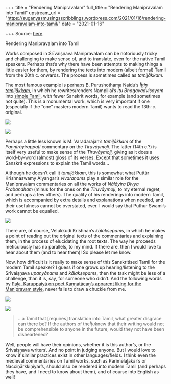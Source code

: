 +++
title = "Rendering Manipravalam"
full_title = "Rendering Manipravalam into Tamil"
upstream_url = "https://suganyasmusingsscribblings.wordpress.com/2021/01/16/rendering-manipravalam-into-tamil/"
date = "2021-01-16"

+++
Source: [here](https://suganyasmusingsscribblings.wordpress.com/2021/01/16/rendering-manipravalam-into-tamil/).

Rendering Manipravalam into Tamil

Works composed in Śrīvaiṣṇava Manipravalam can be notoriously tricky and challenging to make sense of, and to translate, even for the native Tamil speakers. Perhaps that’s why there have been attempts to making things a little easier for them, by rendering the texts into modern (albeit formal) Tamil from the 20th c. onwards. The process is sometimes called as *tamiḻākkam*.

The most famous example is perhaps B. Purushothama Naidu’s *[Īṭṭiṉ tamiḻākkam](https://archive.org/details/dli.jZY9lup2kZl6TuXGlZQdjZI6kuQy.TVA_BOK_0002404),* in which he rewrites/renders Nampiḷḷai’s *Īṭu Bhagavadviṣayam* into [simple Tamil](http://www.tamilvu.org/library/l4210/html/l4210tin.htm), with fewer Sanskrit words, for example (and sometimes not quite). This is a monumental work, which is very important if one (especially if the “one” masters modern Tamil) wants to read the 13th-c. original.

![](https://suganyasmusingsscribblings.files.wordpress.com/2021/01/screenshot-2021-01-16-at-8.49.18-am.png?w=388)

![](https://suganyasmusingsscribblings.files.wordpress.com/2021/01/img_20210116_0826352-1.jpg?w=705)

Perhaps a little less known is M. Varadarajan’s *tamiḻākkam* of the *Paṉṉīrāyirappaṭi* commentary on the *Tiruvāymoḻi.* The latter (14th c.?) is itself very useful to make sense of the *Tiruvāymoḻi,* giving as it does a word-by-word (almost) gloss of its verses. Except that sometimes it uses Sanskrit expressions to explain the Tamil words…

Although he doesn’t call it *tamiḻākkam*, this is somewhat what Puttūr Krishnaswamy Aiyangar’s *vivaraṇam*s play a similar role for the Manipravalam commentaries on all the works of *Nālāyira Divya Prabandham* (minus for the ones on the *Tiruvāymoḻi*, to my eternal regret, and perhaps a few others). The quality of his renderings into modern Tamil, which is accompanied by extra details and explanations when needed, and their usefulness cannot be overstated, ever. I would say that Puthur Swami’s work cannot be equalled.

![](https://suganyasmusingsscribblings.files.wordpress.com/2021/01/img_20210116_0853012.jpg?w=648)

There are, of course, Velukkudi Krishnan’s *kālakṣepam*s, in which he makes a point of reading out the original texts of the commentaries and explaining them, in the process of elucidating the root texts. The way he proceeds meticulously has no parallels, to my mind. If there are, then I would love to hear about them (and to hear them)! So please let me know.

Now, how difficult is it really to make sense of this Sanskritised Tamil for the modern Tamil speaker? I guess if one grows up hearing/listening to the Śrīvaiṣṇava *upanyāsam*s and *kālakṣepam*s, then the task might be less of a challenge, than it is, say, for someone who didn’t. And the following words by [Paḻa. Karuppaiyā on poet Kaṇṇatācaṉ’s apparent liking for the Manipravam style](https://www.google.co.in/books/edition/கண்ணதாசன்_காலத/YrJdDwAAQBAJ?hl=en&gbpv=1&dq=பழ.+கருப்பையா+மணிப்பிரவாளம்&pg=PT60&printsec=frontcover), never fails to draw a chuckle from me.

![](https://suganyasmusingsscribblings.files.wordpress.com/2021/01/screenshot-2021-01-16-at-8.41.30-am.png?w=475)

![](https://suganyasmusingsscribblings.files.wordpress.com/2021/01/screenshot-2021-01-16-at-8.42.01-am-2.png?w=474)

> …a Tamil that \[requires\] translation into Tamil, what greater disgrace can there be? If the authors of the*Īṭu*knew that their writing would not be comprehensible to anyone in the future, would they not have been disheartened?

Well, people will have their opinions, whether it is this author’s, or the Śrīvaiṣṇava writers’. And no point in judging anyone. But I would love to know if similar practices exist in other languages/fields. I think even the medieval commentaries on Tamil works, such as Parimēlaḻakar’s or Nacciṉārkkiṉiyar’s, should also be rendered into modern Tamil (and perhaps they have, and I need to know about them), and of course into English as well!

